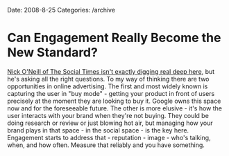 Date: 2008-8-25
Categories: /archive

# Can Engagement Really Become the New Standard?

<a href="http://www.socialtimes.com/2008/08/can-engagement-really-become-the-new-standard/">Nick O'Neill of The Social Times isn't exactly digging real deep here</a>, but he's asking all the right questions.  To my way of thinking there are two opportunities in online advertising. The first and most widely known is capturing the user in "buy mode" - getting your product in front of users precisely at the moment they are looking to buy it.  Google owns this space now and for the foreseeable future.  The other is more elusive - it's how the user interacts with your brand when they're not buying.  They could be doing research or review or just blowing hot air, but managing how your brand plays in that space - in the social space - is the key here.  Engagement starts to address that - reputation - image - who's talking, when, and how often.  Measure that reliably and you have something.
